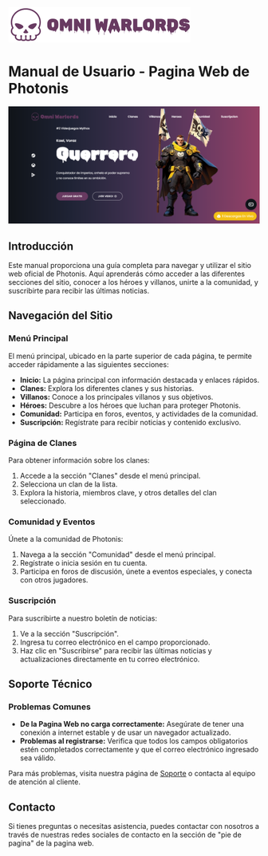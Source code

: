 ![Photonis](/imgs/logo-presentacion.png)

# Manual de Usuario - Pagina Web de Photonis

![Portada Photonis](/imgs/portada.png)

## Introducción

Este manual proporciona una guía completa para navegar y utilizar el sitio web oficial de Photonis. Aquí aprenderás cómo acceder a las diferentes secciones del sitio, conocer a los héroes y villanos, unirte a la comunidad, y suscribirte para recibir las últimas noticias.

## Navegación del Sitio

### Menú Principal

El menú principal, ubicado en la parte superior de cada página, te permite acceder rápidamente a las siguientes secciones:

- **Inicio:** La página principal con información destacada y enlaces rápidos.
- **Clanes:** Explora los diferentes clanes y sus historias.
- **Villanos:** Conoce a los principales villanos y sus objetivos.
- **Héroes:** Descubre a los héroes que luchan para proteger Photonis.
- **Comunidad:** Participa en foros, eventos, y actividades de la comunidad.
- **Suscripción:** Regístrate para recibir noticias y contenido exclusivo.

### Página de Clanes

Para obtener información sobre los clanes:

1. Accede a la sección "Clanes" desde el menú principal.
2. Selecciona un clan de la lista.
3. Explora la historia, miembros clave, y otros detalles del clan seleccionado.

### Comunidad y Eventos

Únete a la comunidad de Photonis:

1. Navega a la sección "Comunidad" desde el menú principal.
2. Regístrate o inicia sesión en tu cuenta.
3. Participa en foros de discusión, únete a eventos especiales, y conecta con otros jugadores.

### Suscripción

Para suscribirte a nuestro boletín de noticias:

1. Ve a la sección "Suscripción".
2. Ingresa tu correo electrónico en el campo proporcionado.
3. Haz clic en "Suscribirse" para recibir las últimas noticias y actualizaciones directamente en tu correo electrónico.

## Soporte Técnico

### Problemas Comunes

- **De la Pagina Web no carga correctamente:** Asegúrate de tener una conexión a internet estable y de usar un navegador actualizado.
- **Problemas al registrarse:** Verifica que todos los campos obligatorios estén completados correctamente y que el correo electrónico ingresado sea válido.

Para más problemas, visita nuestra página de [Soporte](#) o contacta al equipo de atención al cliente.

## Contacto

Si tienes preguntas o necesitas asistencia, puedes contactar con nosotros a través de nuestras redes sociales de contacto en la sección de "pie de pagina" de la pagina web.
